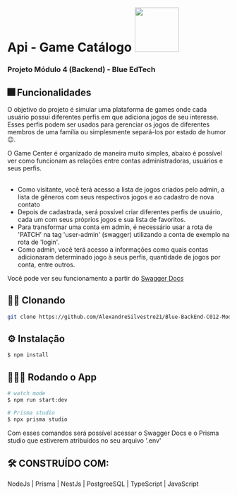 # Api - Game Catálogo <img src="https://user-images.githubusercontent.com/95504029/151560441-2e792d97-fd65-462c-8fd7-70f581de5674.gif" width="100">

### Projeto Módulo 4 (Backend) - Blue EdTech

## 🎆 Funcionalidades

O objetivo do projeto é simular uma plataforma de games onde cada usuário possui diferentes perfis em que adiciona jogos de seu interesse. Esses perfis podem ser usados para gerenciar os jogos de diferentes membros de uma família ou simplesmente separá-los por estado de humor 😉.

O Game Center é organizado de maneira muito simples, abaixo é possível ver como funcionam as relações entre contas administradoras, usuários e seus perfis. <br><br>

- Como visitante, você terá acesso a lista de jogos criados pelo admin, a lista de gêneros com seus respectivos jogos e ao cadastro de nova contato
- Depois de cadastrada, será possível criar diferentes perfis de usuário, cada um com seus próprios jogos e sua lista de favoritos.
- Para transformar uma conta em admin, é necessário usar a rota de 'PATCH' na tag 'user-admin' (swagger) utilizando a conta de exemplo na rota de 'login'.
- Como admin, você terá acesso a informações como quais contas adicionaram determinado jogo à seus perfis, quantidade de jogos por conta, entre outros.

Você pode ver seu funcionamento a partir do [Swagger Docs](https://projetomod4backendgamecenter-production.up.railway.app/api/)

## 👯‍♀️ Clonando

```bash
git clone https://github.com/AlexandreSilvestre21/Blue-BackEnd-C012-Modulo04-Projeto-Etapa04.git
```

## ⚙ Instalação

```bash
$ npm install
```

## 👨🏽‍💻 Rodando o App

```bash
# watch mode
$ npm run start:dev

# Prisma studio
$ npx prisma studio
```

Com esses comandos será possível acessar o Swagger Docs e o Prisma studio que estiverem atribuídos no seu arquivo '.env'

## 🛠️ CONSTRUÍDO COM:

NodeJs | Prisma | NestJs | PostgreeSQL | TypeScript | JavaScript
